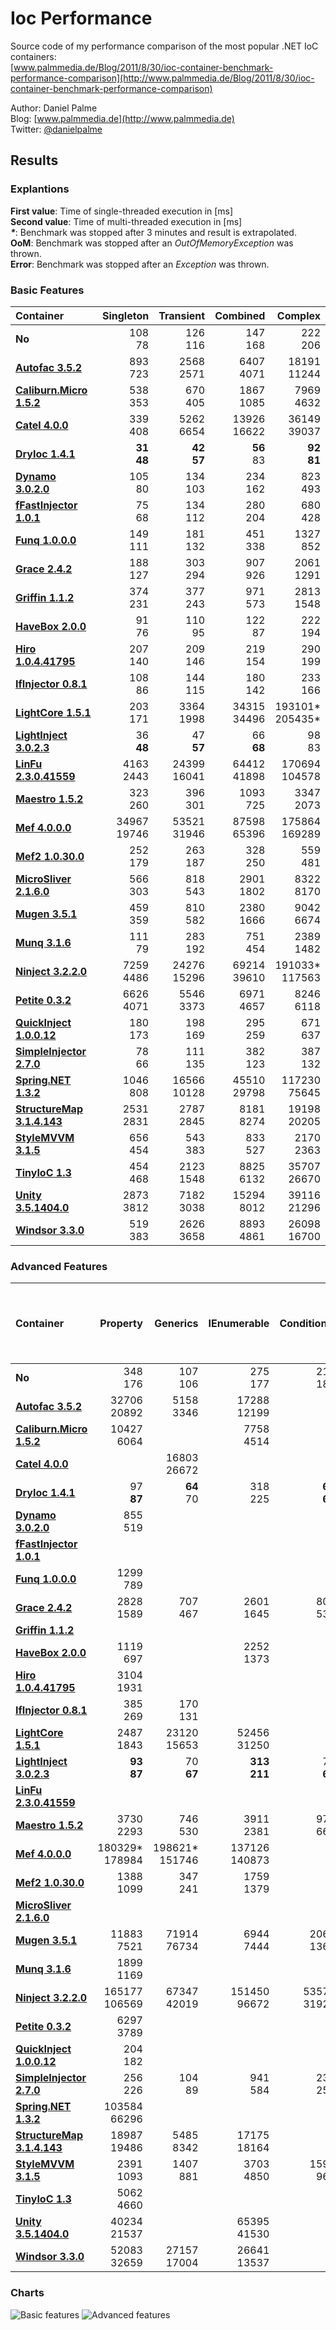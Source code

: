 Ioc Performance
===============

Source code of my performance comparison of the most popular .NET IoC containers:  
[www.palmmedia.de/Blog/2011/8/30/ioc-container-benchmark-performance-comparison](http://www.palmmedia.de/Blog/2011/8/30/ioc-container-benchmark-performance-comparison)

Author: Daniel Palme  
Blog: [www.palmmedia.de](http://www.palmmedia.de)  
Twitter: [@danielpalme](http://twitter.com/danielpalme)  

Results
-------
### Explantions
**First value**: Time of single-threaded execution in [ms]  
**Second value**: Time of multi-threaded execution in [ms]  
**_*_**: Benchmark was stopped after 3 minutes and result is extrapolated.  
**OoM**: Benchmark was stopped after an *OutOfMemoryException* was thrown.  
**Error**: Benchmark was stopped after an *Exception* was thrown.  
### Basic Features
|**Container**|**Singleton**|**Transient**|**Combined**|**Complex**|
|:------------|------------:|------------:|-----------:|----------:|
|**No**|108<br/>78|126<br/>116|147<br/>168|222<br/>206|
|**[Autofac 3.5.2](https://github.com/autofac/Autofac)**|893<br/>723|2568<br/>2571|6407<br/>4071|18191<br/>11244|
|**[Caliburn.Micro 1.5.2](https://github.com/Caliburn-Micro/Caliburn.Micro)**|538<br/>353|670<br/>405|1867<br/>1085|7969<br/>4632|
|**[Catel 4.0.0](http://www.catelproject.com)**|339<br/>408|5262<br/>6654|13926<br/>16622|36149<br/>39037|
|**[DryIoc 1.4.1](https://bitbucket.org/dadhi/dryioc)**|**31**<br/>**48**|**42**<br/>**57**|**56**<br/>83|**92**<br/>**81**|
|**[Dynamo 3.0.2.0](http://martinf.github.io/Dynamo.IoC)**|105<br/>80|134<br/>103|234<br/>162|823<br/>493|
|**[fFastInjector 1.0.1](https://ffastinjector.codeplex.com)**|75<br/>68|134<br/>112|280<br/>204|680<br/>428|
|**[Funq 1.0.0.0](https://funq.codeplex.com)**|149<br/>111|181<br/>132|451<br/>338|1327<br/>852|
|**[Grace 2.4.2](https://github.com/ipjohnson/Grace)**|188<br/>127|303<br/>294|907<br/>926|2061<br/>1291|
|**[Griffin 1.1.2](https://github.com/jgauffin/griffin.container)**|374<br/>231|377<br/>243|971<br/>573|2813<br/>1548|
|**[HaveBox 2.0.0](https://bitbucket.org/Have/havebox)**|91<br/>76|110<br/>95|122<br/>87|222<br/>194|
|**[Hiro 1.0.4.41795](https://github.com/philiplaureano/Hiro)**|207<br/>140|209<br/>146|219<br/>154|290<br/>199|
|**[IfInjector 0.8.1](https://github.com/iamahern/IfInjector)**|108<br/>86|144<br/>115|180<br/>142|233<br/>166|
|**[LightCore 1.5.1](http://www.lightcore.ch)**|203<br/>171|3364<br/>1998|34315<br/>34496|193101*<br/>205435*|
|**[LightInject 3.0.2.3](https://github.com/seesharper/LightInject)**|36<br/>**48**|47<br/>**57**|66<br/>**68**|98<br/>83|
|**[LinFu 2.3.0.41559](https://github.com/philiplaureano/LinFu)**|4163<br/>2443|24399<br/>16041|64412<br/>41898|170694<br/>104578|
|**[Maestro 1.5.2](https://github.com/JonasSamuelsson/Maestro)**|323<br/>260|396<br/>301|1093<br/>725|3347<br/>2073|
|**[Mef 4.0.0.0](https://mef.codeplex.com)**|34967<br/>19746|53521<br/>31946|87598<br/>65396|175864<br/>169289|
|**[Mef2 1.0.30.0](https://blogs.msdn.com/b/bclteam/p/composition.aspx)**|252<br/>179|263<br/>187|328<br/>250|559<br/>481|
|**[MicroSliver 2.1.6.0](https://microsliver.codeplex.com)**|566<br/>303|818<br/>543|2901<br/>1802|8322<br/>8170|
|**[Mugen 3.5.1](http://mugeninjection.codeplex.com)**|459<br/>359|810<br/>582|2380<br/>1666|9042<br/>6674|
|**[Munq 3.1.6](http://munq.codeplex.com)**|111<br/>79|283<br/>192|751<br/>454|2389<br/>1482|
|**[Ninject 3.2.2.0](http://ninject.org)**|7259<br/>4486|24276<br/>15296|69214<br/>39610|191033*<br/>117563|
|**[Petite 0.3.2](https://github.com/andlju/Petite)**|6626<br/>4071|5546<br/>3373|6971<br/>4657|8246<br/>6118|
|**[QuickInject 1.0.0.12](https://github.com/isabgol/QuickInject)**|180<br/>173|198<br/>169|295<br/>259|671<br/>637|
|**[SimpleInjector 2.7.0](https://simpleinjector.org)**|78<br/>66|111<br/>135|382<br/>123|387<br/>132|
|**[Spring.NET 1.3.2](http://www.springframework.net/)**|1046<br/>808|16566<br/>10128|45510<br/>29798|117230<br/>75645|
|**[StructureMap 3.1.4.143](http://structuremap.net/structuremap)**|2531<br/>2831|2787<br/>2845|8181<br/>8274|19198<br/>20205|
|**[StyleMVVM 3.1.5](https://stylemvvm.codeplex.com)**|656<br/>454|543<br/>383|833<br/>527|2170<br/>2363|
|**[TinyIoC 1.3](https://github.com/grumpydev/TinyIoC)**|454<br/>468|2123<br/>1548|8825<br/>6132|35707<br/>26670|
|**[Unity 3.5.1404.0](http://msdn.microsoft.com/unity)**|2873<br/>3812|7182<br/>3038|15294<br/>8012|39116<br/>21296|
|**[Windsor 3.3.0](http://castleproject.org)**|519<br/>383|2626<br/>3658|8893<br/>4861|26098<br/>16700|
### Advanced Features
|**Container**|**Property**|**Generics**|**IEnumerable**|**Conditional**|**Child Container**|**Interception With Proxy**|**Prepare And Register**|**Prepare And Register And Simple Resolve**|
|:------------|-----------:|-----------:|--------------:|--------------:|------------------:|--------------------------:|-----------------------:|------------------------------------------:|
|**No**|348<br/>176|107<br/>106|275<br/>177|214<br/>180|1899<br/>524|88<br/>106|4<br/>|4<br/>|
|**[Autofac 3.5.2](https://github.com/autofac/Autofac)**|32706<br/>20892|5158<br/>3346|17288<br/>12199|<br/>|108964<br/>86101|51505<br/>37712|487<br/>|643<br/>|
|**[Caliburn.Micro 1.5.2](https://github.com/Caliburn-Micro/Caliburn.Micro)**|10427<br/>6064|<br/>|7758<br/>4514|<br/>|<br/>|<br/>|63<br/>|70<br/>|
|**[Catel 4.0.0](http://www.catelproject.com)**|<br/>|16803<br/>26672|<br/>|<br/>|<br/>|9122<br/>5947|14591<br/>|14952<br/>|
|**[DryIoc 1.4.1](https://bitbucket.org/dadhi/dryioc)**|97<br/>**87**|**64**<br/>70|318<br/>225|**68**<br/>**69**|<br/>|<br/>|45<br/>|22822<br/>|
|**[Dynamo 3.0.2.0](http://martinf.github.io/Dynamo.IoC)**|855<br/>519|<br/>|<br/>|<br/>|<br/>|<br/>|19090<br/>|18509<br/>|
|**[fFastInjector 1.0.1](https://ffastinjector.codeplex.com)**|<br/>|<br/>|<br/>|<br/>|<br/>|<br/>|9324<br/>|8177<br/>|
|**[Funq 1.0.0.0](https://funq.codeplex.com)**|1299<br/>789|<br/>|<br/>|<br/>|<br/>|<br/>|**10**<br/>|**14**<br/>|
|**[Grace 2.4.2](https://github.com/ipjohnson/Grace)**|2828<br/>1589|707<br/>467|2601<br/>1645|805<br/>536|17498<br/>10605|8723<br/>5580|122304<br/>|123571<br/>|
|**[Griffin 1.1.2](https://github.com/jgauffin/griffin.container)**|<br/>|<br/>|<br/>|<br/>|<br/>|<br/>|12609<br/>|12089<br/>|
|**[HaveBox 2.0.0](https://bitbucket.org/Have/havebox)**|1119<br/>697|<br/>|2252<br/>1373|<br/>|<br/>|**868**<br/>**538**|81766<br/>|83181<br/>|
|**[Hiro 1.0.4.41795](https://github.com/philiplaureano/Hiro)**|3104<br/>1931|<br/>|<br/>|<br/>|<br/>|<br/>|310074*<br/>|362562*<br/>|
|**[IfInjector 0.8.1](https://github.com/iamahern/IfInjector)**|385<br/>269|170<br/>131|<br/>|<br/>|<br/>|<br/>|2101<br/>|2795<br/>|
|**[LightCore 1.5.1](http://www.lightcore.ch)**|2487<br/>1843|23120<br/>15653|52456<br/>31250|<br/>|<br/>|<br/>|233<br/>|247<br/>|
|**[LightInject 3.0.2.3](https://github.com/seesharper/LightInject)**|**93**<br/>**87**|70<br/>**67**|**313**<br/>**211**|75<br/>**69**|<br/>|1450<br/>949|245<br/>|972<br/>|
|**[LinFu 2.3.0.41559](https://github.com/philiplaureano/LinFu)**|<br/>|<br/>|<br/>|<br/>|<br/>|<br/>|140<br/>|538<br/>|
|**[Maestro 1.5.2](https://github.com/JonasSamuelsson/Maestro)**|3730<br/>2293|746<br/>530|3911<br/>2381|978<br/>662|<br/>|9146<br/>6220|241<br/>|1042<br/>|
|**[Mef 4.0.0.0](https://mef.codeplex.com)**|180329*<br/>178984|198621*<br/>151746|137126<br/>140873|<br/>|<br/>|<br/>|23<br/>|3054<br/>|
|**[Mef2 1.0.30.0](https://blogs.msdn.com/b/bclteam/p/composition.aspx)**|1388<br/>1099|347<br/>241|1759<br/>1379|<br/>|<br/>|<br/>|7330<br/>|11858<br/>|
|**[MicroSliver 2.1.6.0](https://microsliver.codeplex.com)**|<br/>|<br/>|<br/>|<br/>|<br/>|<br/>|18<br/>|23<br/>|
|**[Mugen 3.5.1](http://mugeninjection.codeplex.com)**|11883<br/>7521|71914<br/>76734|6944<br/>7444|2060<br/>1369|706941*<br/>OoM|5051527*<br/>Error|559<br/>|2378<br/>|
|**[Munq 3.1.6](http://munq.codeplex.com)**|1899<br/>1169|<br/>|<br/>|<br/>|<br/>|<br/>|12084<br/>|12117<br/>|
|**[Ninject 3.2.2.0](http://ninject.org)**|165177<br/>106569|67347<br/>42019|151450<br/>96672|53576<br/>31926|45724250*<br/>37677615*|36162<br/>22413|115051<br/>|157982<br/>|
|**[Petite 0.3.2](https://github.com/andlju/Petite)**|6297<br/>3789|<br/>|<br/>|<br/>|<br/>|<br/>|25<br/>|49<br/>|
|**[QuickInject 1.0.0.12](https://github.com/isabgol/QuickInject)**|204<br/>182|<br/>|<br/>|<br/>|1280234*<br/>919692*|<br/>|55<br/>|1721<br/>|
|**[SimpleInjector 2.7.0](https://simpleinjector.org)**|256<br/>226|104<br/>89|941<br/>584|232<br/>256|<br/>|8713<br/>4704|259<br/>|898<br/>|
|**[Spring.NET 1.3.2](http://www.springframework.net/)**|103584<br/>66296|<br/>|<br/>|<br/>|<br/>|77502<br/>43561|**10**<br/>|49<br/>|
|**[StructureMap 3.1.4.143](http://structuremap.net/structuremap)**|18987<br/>19486|5485<br/>8342|17175<br/>18164|<br/>|3921913*<br/>2703535*|18162<br/>12085|1071<br/>|10211<br/>|
|**[StyleMVVM 3.1.5](https://stylemvvm.codeplex.com)**|2391<br/>1093|1407<br/>881|3703<br/>4850|1598<br/>965|<br/>|<br/>|91820<br/>|85792<br/>|
|**[TinyIoC 1.3](https://github.com/grumpydev/TinyIoC)**|5062<br/>4660|<br/>|<br/>|<br/>|**15411**<br/>**9844**|<br/>|185<br/>|224<br/>|
|**[Unity 3.5.1404.0](http://msdn.microsoft.com/unity)**|40234<br/>21537|<br/>|65395<br/>41530|<br/>|53041<br/>31885|128682<br/>82599|1612<br/>|2584<br/>|
|**[Windsor 3.3.0](http://castleproject.org)**|52083<br/>32659|27157<br/>17004|26641<br/>13537|<br/>|340330*<br/>Error|21772<br/>13042|4141<br/>|4463<br/>|
### Charts
![Basic features](http://www.palmmedia.de/content/blogimages/5225c515-2f25-498f-84fe-6c6e931d2042.png)
![Advanced features](http://www.palmmedia.de/content/blogimages/e0401485-20c6-462e-b5d4-c9cf854e6bee.png)
